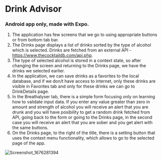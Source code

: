 # Drink Advisor

### Android app only, made with Expo.

1. The application has few screens that we go to using appropriate buttons or from bottom tab bar.
2. The Drinks page displays a list of drinks sorted by the type of alcohol which is selected. Drinks are fetched from an external API -https://www.thecocktaildb.com/api.php.
3. The type of selected alcohol is stored in a context state, so after changing the screen and returning to the Drinks page, we have the drinks we selected earlier.
4. In the application, we can save drinks as a favorites to the local database, and if we don/t have access to internet, only these drinks are visible in Favorites tab and only for these drinks we can go to DrinkDetails page.
5. In the Breathalyser tab, there is a simple form focusing only on learning how to validate input data. If you enter any value greater than zero in amount and strength of alcohol you will receive an alert that you are drunk and you will have posibility to get a random drink fetched from API, going back to the form or going to the Drinks page, in the second case you will receive an alert that you are sober and you get alert with the same buttons.
6. On the Drinks page, to the right of the title, there is a setting button that uses the context menu functionality, which allows to go to the selected page of the app.


![Screenshot_1676281394](https://user-images.githubusercontent.com/112687581/218426014-39ff54f3-33d4-4662-bb79-a01d93a6e0b4.png)

